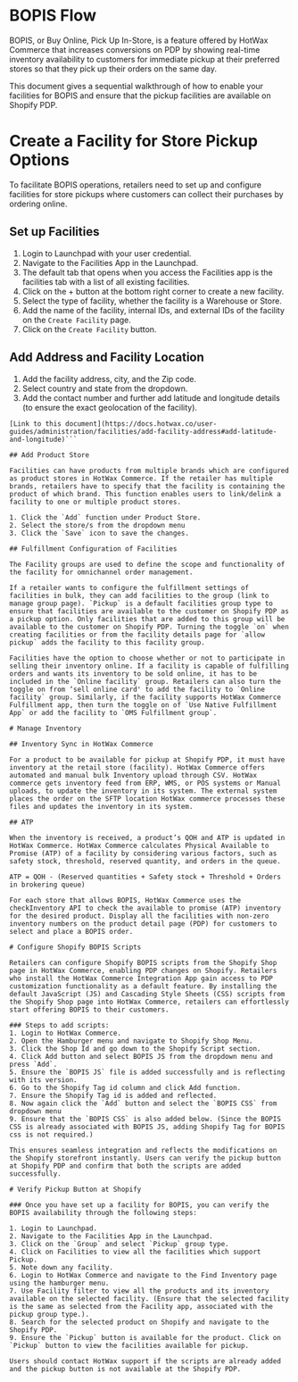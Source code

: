 # BOPIS Flow

BOPIS, or Buy Online, Pick Up In-Store, is a feature offered by HotWax Commerce that increases conversions on PDP by showing real-time inventory availability to customers for immediate pickup at their preferred stores so that they pick up their orders on the same day.

This document gives a sequential walkthrough of how to enable your facilities for BOPIS and ensure that the pickup facilities are available on Shopify PDP.

# Create a Facility for Store Pickup Options

To facilitate BOPIS operations, retailers need to set up and configure facilities for store pickups where customers can collect their purchases by ordering online.

## Set up Facilities

1. Login to Launchpad with your user credential.
2. Navigate to the Facilities App in the Launchpad.
3. The default tab that opens when you access the Facilities app is the facilities tab with a list of all existing facilities.
4. Click on the + button at the bottom right corner to create a new facility.
5. Select the type of facility, whether the facility is a Warehouse or Store.
6. Add the name of the facility, internal IDs, and external IDs of the facility on the `Create Facility` page.
7. Click on the `Create Facility` button.

## Add Address and Facility Location

1. Add the facility address, city, and the Zip code.
2. Select country and state from the dropdown.
3. Add the contact number and further add latitude and longitude details (to ensure the exact geolocation of the facility). 

```Note- HotWax Commerce App uses "storeLookup" API to display the distance of stores from a customer's current location. The API relies on the latitude and longitude coordinates of facilities to determine their proximity to the customer. Make sure that latitude and longitudes are added for both new and existing facilities.
[Link to this document](https://docs.hotwax.co/user-guides/administration/facilities/add-facility-address#add-latitude-and-longitude)```

## Add Product Store

Facilities can have products from multiple brands which are configured as product stores in HotWax Commerce. If the retailer has multiple brands, retailers have to specify that the facility is containing the product of which brand. This function enables users to link/delink a facility to one or multiple product stores. 

1. Click the `Add` function under Product Store.
2. Select the store/s from the dropdown menu
3. Click the `Save` icon to save the changes.

## Fulfillment Configuration of Facilities

The Facility groups are used to define the scope and functionality of the facility for omnichannel order management. 

If a retailer wants to configure the fulfillment settings of facilities in bulk, they can add facilities to the group (link to manage group page). `Pickup` is a default facilities group type to ensure that facilities are available to the customer on Shopify PDP as a pickup option. Only facilities that are added to this group will be available to the customer on Shopify PDP. Turning the toggle `on` when creating facilities or from the facility details page for `allow pickup` adds the facility to this facility group.

Facilities have the option to choose whether or not to participate in selling their inventory online. If a facility is capable of fulfilling orders and wants its inventory to be sold online, it has to be included in the `Online facility` group. Retailers can also turn the toggle on from ‘sell online card' to add the facility to `Online facility` group. Similarly, if the facility supports HotWax Commerce Fulfillment app, then turn the toggle on of `Use Native Fulfillment App` or add the facility to `OMS Fulfillment group`.

# Manage Inventory

## Inventory Sync in HotWax Commerce

For a product to be available for pickup at Shopify PDP, it must have inventory at the retail store (facility). HotWax Commerce offers automated and manual bulk Inventory upload through CSV. HotWax commerce gets inventory feed from ERP, WMS, or POS systems or Manual uploads, to update the inventory in its system. The external system places the order on the SFTP location HotWax commerce processes these files and updates the inventory in its system.

## ATP

When the inventory is received, a product’s QOH and ATP is updated in HotWax Commerce. HotWax Commerce calculates Physical Available to Promise (ATP) of a facility by considering various factors, such as safety stock, threshold, reserved quantity, and orders in the queue. 

ATP = QOH - (Reserved quantities + Safety stock + Threshold + Orders in brokering queue)

For each store that allows BOPIS, HotWax Commerce uses the checkInventory API to check the available to promise (ATP) inventory for the desired product. Display all the facilities with non-zero inventory numbers on the product detail page (PDP) for customers to select and place a BOPIS order.

# Configure Shopify BOPIS Scripts

Retailers can configure Shopify BOPIS scripts from the Shopify Shop page in HotWax Commerce, enabling PDP changes on Shopify. Retailers who install the HotWax Commerce Integration App gain access to PDP customization functionality as a default feature. By installing the default JavaScript (JS) and Cascading Style Sheets (CSS) scripts from the Shopify Shop page into HotWax Commerce, retailers can effortlessly start offering BOPIS to their customers.

### Steps to add scripts:
1. Login to HotWax Commerce.
2. Open the Hamburger menu and navigate to Shopify Shop Menu.
3. Click the Shop Id and go down to the Shopify Script section.
4. Click Add button and select BOPIS JS from the dropdown menu and press `Add`.
5. Ensure the `BOPIS JS` file is added successfully and is reflecting with its version.
6. Go to the Shopify Tag id column and click Add function.
7. Ensure the Shopify Tag id is added and reflected.
8. Now again click the `Add` button and select the `BOPIS CSS` from dropdown menu
9. Ensure that the `BOPIS CSS` is also added below. (Since the BOPIS CSS is already associated with BOPIS JS, adding Shopify Tag for BOPIS css is not required.)

This ensures seamless integration and reflects the modifications on the Shopify storefront instantly. Users can verify the pickup button at Shopify PDP and confirm that both the scripts are added successfully. 

# Verify Pickup Button at Shopify

### Once you have set up a facility for BOPIS, you can verify the BOPIS availability through the following steps:

1. Login to Launchpad.
2. Navigate to the Facilities App in the Launchpad.
3. Click on the `Group` and select `Pickup` group type.
4. Click on Facilities to view all the facilities which support Pickup.
5. Note down any facility.
6. Login to HotWax Commerce and navigate to the Find Inventory page using the hamburger menu.
7. Use Facility filter to view all the products and its inventory available on the selected facility. (Ensure that the selected facility is the same as selected from the Facility app, associated with the pickup group type.).
8. Search for the selected product on Shopify and navigate to the Shopify PDP.
9. Ensure the `Pickup` button is available for the product. Click on `Pickup` button to view the facilities available for pickup.

Users should contact HotWax support if the scripts are already added and the pickup button is not available at the Shopify PDP.
